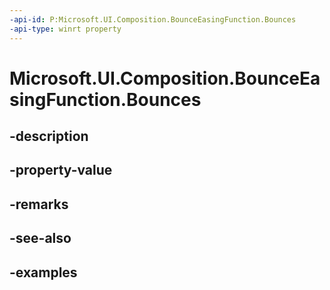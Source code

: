 ```yaml
---
-api-id: P:Microsoft.UI.Composition.BounceEasingFunction.Bounces
-api-type: winrt property
---
```


# Microsoft.UI.Composition.BounceEasingFunction.Bounces

<!--
public int Bounces { get; }
-->


## -description

## -property-value

## -remarks

## -see-also

## -examples


